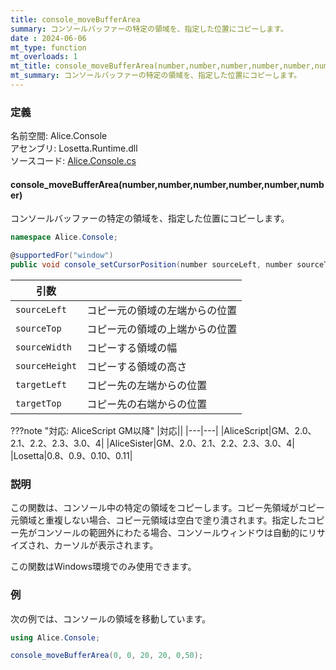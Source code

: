 ```yaml
---
title: console_moveBufferArea
summary: コンソールバッファーの特定の領域を、指定した位置にコピーします。
date : 2024-06-06
mt_type: function
mt_overloads: 1
mt_title: console_moveBufferArea(number,number,number,number,number,number)
mt_summary: コンソールバッファーの特定の領域を、指定した位置にコピーします。
---
```


### 定義
名前空間: Alice.Console<br/>
アセンブリ: Losetta.Runtime.dll<br/>
ソースコード: [Alice.Console.cs](https://github.com/WSOFT-Project/Losetta/blob/master/Losetta.Runtime/Alice.Console.cs)

#### console_moveBufferArea(number,number,number,number,number,number)

コンソールバッファーの特定の領域を、指定した位置にコピーします。

```cs title="AliceScript"
namespace Alice.Console;

@supportedFor("window")
public void console_setCursorPosition(number sourceLeft, number sourceTop, number sourceWidth, number sourceHeight, number targetLeft, number targetTop);
```

|引数| |
|---|---|
|`sourceLeft`|コピー元の領域の左端からの位置|
|`sourceTop`|コピー元の領域の上端からの位置|
|`sourceWidth`|コピーする領域の幅|
|`sourceHeight`|コピーする領域の高さ|
|`targetLeft`|コピー先の左端からの位置|
|`targetTop`|コピー先の右端からの位置|

???note "対応: AliceScript GM以降"
    |対応||
    |---|---|
    |AliceScript|GM、2.0、2.1、2.2、2.3、3.0、4|
    |AliceSister|GM、2.0、2.1、2.2、2.3、3.0、4|
    |Losetta|0.8、0.9、0.10、0.11|

### 説明

この関数は、コンソール中の特定の領域をコピーします。コピー先領域がコピー元領域と重複しない場合、コピー元領域は空白で塗り潰されます。指定したコピー先がコンソールの範囲外にわたる場合、コンソールウィンドウは自動的にリサイズされ、カーソルが表示されます。

この関数はWindows環境でのみ使用できます。

### 例
次の例では、コンソールの領域を移動しています。

```cs title="AliceScript"
using Alice.Console;

console_moveBufferArea(0, 0, 20, 20, 0,50);
```